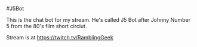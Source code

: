 #J5Bot

This is the chat bot for my stream.  He's called J5 Bot after Johnny Number 5 from the 80's film short circiut. 

Stream is at https://twitch.tv/RamblingGeek
